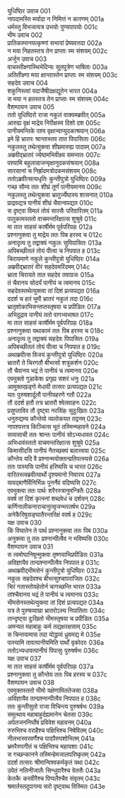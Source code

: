 युधिष्ठिर उवाच	001  
नापदामस्ति मर्यादा न निमित्तं न कारणम्	001a  
धर्मस्तु विभजत्यत्र उभयोः पुण्यपापयोः	001c  
भीम उवाच	002  
प्रातिकाम्यनयत्कृष्णां सभायां प्रेष्यवत्तदा	002a  
न मया निहतस्तत्र तेन प्राप्ताः स्म संशयम्	002c  
अर्जुन उवाच	003  
वाचस्तीक्ष्णास्थिभेदिन्यः सूतपुत्रेण भाषिताः	003a  
अतितीक्ष्णा मया क्षान्तास्तेन प्राप्ताः स्म संशयम्	003c  
सहदेव उवाच	004  
शकुनिस्त्वां यदाजैषीदक्षद्यूतेन भारत	004a  
स मया न हतस्तत्र तेन प्राप्ताः स्म संशयम्	004c  
वैशम्पायन उवाच	005  
ततो युधिष्ठिरो राजा नकुलं वाक्यमब्रवीत्	005a  
आरुह्य वृक्षं माद्रेय निरीक्षस्व दिशो दश	005c  
पानीयमन्तिके पश्य वृक्षान्वाप्युदकाश्रयान्	006a  
इमे हि भ्रातरः श्रान्तास्तव तात पिपासिताः	006c  
नकुलस्तु तथेत्युक्त्वा शीघ्रमारुह्य पादपम्	007a  
अब्रवीद्भ्रातरं ज्येष्ठमभिवीक्ष्य समन्ततः	007c  
पश्यामि बहुलान्राजन्वृक्षानुदकसंश्रयान्	008a  
सारसानां च निर्ह्रादमत्रोदकमसंशयम्	008c  
ततोऽब्रवीत्सत्यधृतिः कुन्तीपुत्रो युधिष्ठिरः	009a  
गच्छ सौम्य ततः शीघ्रं तूर्णं पानीयमानय	009c  
नकुलस्तु तथेत्युक्त्वा भ्रातुर्ज्येष्ठस्य शासनात्	010a  
प्राद्रवद्यत्र पानीयं शीघ्रं चैवान्वपद्यत	010c  
स दृष्ट्वा विमलं तोयं सारसैः परिवारितम्	011a  
पातुकामस्ततो वाचमन्तरिक्षात्स शुश्रुवे	011c  
मा तात साहसं कार्षीर्मम पूर्वपरिग्रहः	012a  
प्रश्नानुक्त्वा तु माद्रेय ततः पिब हरस्व च	012c  
अनादृत्य तु तद्वाक्यं नकुलः सुपिपासितः	013a  
अपिबच्छीतलं तोयं पीत्वा च निपपात ह	013c  
चिरायमाणे नकुले कुन्तीपुत्रो युधिष्ठिरः	014a  
अब्रवीद्भ्रातरं वीरं सहदेवमरिंदमम्	014c  
भ्राता चिरायते तात सहदेव तवाग्रजः	015a  
तं चैवानय सोदर्यं पानीयं च त्वमानय	015c  
सहदेवस्तथेत्युक्त्वा तां दिशं प्रत्यपद्यत	016a  
ददर्श च हतं भूमौ भ्रातरं नकुलं तदा	016c  
भ्रातृशोकाभिसन्तप्तस्तृषया च प्रपीडितः	017a  
अभिदुद्राव पानीयं ततो वागभ्यभाषत	017c  
मा तात साहसं कार्षीर्मम पूर्वपरिग्रहः	018a  
प्रश्नानुक्त्वा यथाकामं ततः पिब हरस्व च	018c  
अनादृत्य तु तद्वाक्यं सहदेवः पिपासितः	019a  
अपिबच्छीतलं तोयं पीत्वा च निपपात ह	019c  
अथाब्रवीत्स विजयं कुन्तीपुत्रो युधिष्ठिरः	020a  
भ्रातरौ ते चिरगतौ बीभत्सो शत्रुकर्शन	020c  
तौ चैवानय भद्रं ते पानीयं च त्वमानय	020e  
एवमुक्तो गुडाकेशः प्रगृह्य सशरं धनुः	021a  
आमुक्तखड्गो मेधावी तत्सरः प्रत्यपद्यत	021c  
यतः पुरुषशार्दूलौ पानीयहरणे गतौ	022a  
तौ ददर्श हतौ तत्र भ्रातरौ श्वेतवाहनः	022c  
प्रसुप्ताविव तौ दृष्ट्वा नरसिंहः सुदुःखितः	023a  
धनुरुद्यम्य कौन्तेयो व्यलोकयत तद्वनम्	023c  
नापश्यत्तत्र किञ्चित्स भूतं तस्मिन्महावने	024a  
सव्यसाची ततः श्रान्तः पानीयं सोऽभ्यधावत	024c  
अभिधावंस्ततो वाचमन्तरिक्षात्स शुश्रुवे	025a  
किमासीदसि पानीयं नैतच्छक्यं बलात्त्वया	025c  
कौन्तेय यदि वै प्रश्नान्मयोक्तान्प्रतिपत्स्यसे	026a  
ततः पास्यसि पानीयं हरिष्यसि च भारत	026c  
वारितस्त्वब्रवीत्पार्थो दृश्यमानो निवारय	027a  
यावद्बाणैर्विनिर्भिन्नः पुनर्नैवं वदिष्यसि	027c  
एवमुक्त्वा ततः पार्थः शरैरस्त्रानुमन्त्रितैः	028a  
ववर्ष तां दिशं कृत्स्नां शब्दवेधं च दर्शयन्	028c  
कर्णिनालीकनाराचानुत्सृजन्भरतर्षभ	029a  
अनेकैरिषुसङ्घातैरन्तरिक्षं ववर्ष ह	029c  
यक्ष उवाच	030  
किं विघातेन ते पार्थ प्रश्नानुक्त्वा ततः पिब	030a  
अनुक्त्वा तु ततः प्रश्नान्पीत्वैव न भविष्यसि	030c  
वैशम्पायन उवाच	031  
स त्वमोघानिषून्मुक्त्वा तृष्णयाभिप्रपीडितः	031a  
अविज्ञायैव तान्प्रश्नान्पीत्वैव निपपात ह	031c  
अथाब्रवीद्भीमसेनं कुन्तीपुत्रो युधिष्ठिरः	032a  
नकुलः सहदेवश्च बीभत्सुश्चापराजितः	032c  
चिरं गतास्तोयहेतोर्न चागच्छन्ति भारत	033a  
तांश्चैवानय भद्रं ते पानीयं च त्वमानय	033c  
भीमसेनस्तथेत्युक्त्वा तां दिशं प्रत्यपद्यत	034a  
यत्र ते पुरुषव्याघ्रा भ्रातरोऽस्य निपातिताः	034c  
तान्दृष्ट्वा दुःखितो भीमस्तृषया च प्रपीडितः	035a  
अमन्यत महाबाहुः कर्म तद्यक्षरक्षसाम्	035c  
स चिन्तयामास तदा योद्धव्यं ध्रुवमद्य मे	035e  
पास्यामि तावत्पानीयमिति पार्थो वृकोदरः	036a  
ततोऽभ्यधावत्पानीयं पिपासुः पुरुषर्षभः	036c  
यक्ष उवाच	037  
मा तात साहसं कार्षीर्मम पूर्वपरिग्रहः	037a  
प्रश्नानुक्त्वा तु कौन्तेय ततः पिब हरस्व च	037c  
वैशम्पायन उवाच	038  
एवमुक्तस्ततो भीमो यक्षेणामिततेजसा	038a  
अविज्ञायैव तान्प्रश्नान्पीत्वैव निपपात ह	038c  
ततः कुन्तीसुतो राजा विचिन्त्य पुरुषर्षभः	039a  
समुत्थाय महाबाहुर्दह्यमानेन चेतसा	039c  
अपेतजननिर्घोषं प्रविवेश महावनम्	040a  
रुरुभिश्च वराहैश्च पक्षिभिश्च निषेवितम्	040c  
नीलभास्वरवर्णैश्च पादपैरुपशोभितम्	041a  
भ्रमरैरुपगीतं च पक्षिभिश्च महायशाः	041c  
स गच्छन्कानने तस्मिन्हेमजालपरिष्कृतम्	042a  
ददर्श तत्सरः श्रीमान्विश्वकर्मकृतं यथा	042c  
उपेतं नलिनीजालैः सिन्धुवारैश्च वेतसैः	043a  
केतकैः करवीरैश्च पिप्पलैश्चैव संवृतम्	043c  
श्रमार्तस्तदुपागम्य सरो दृष्ट्वाथ विस्मितः	043e  

